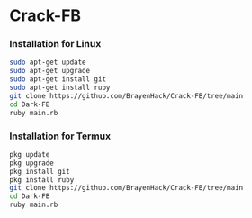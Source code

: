 # Crack-FB
### Installation for Linux
```bash
sudo apt-get update
sudo apt-get upgrade
sudo apt-get install git
sudo apt-get install ruby
git clone https://github.com/BrayenHack/Crack-FB/tree/main
cd Dark-FB
ruby main.rb
```
### Installation for Termux
```bash
pkg update
pkg upgrade
pkg install git
pkg install ruby
git clone https://github.com/BrayenHack/Crack-FB/tree/main
cd Dark-FB
ruby main.rb
